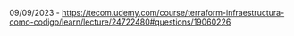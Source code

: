 09/09/2023 - https://tecom.udemy.com/course/terraform-infraestructura-como-codigo/learn/lecture/24722480#questions/19060226